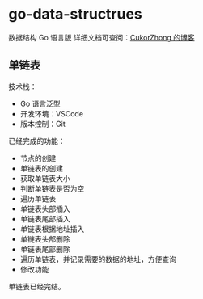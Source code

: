# go-data-structrues

数据结构 Go 语言版
详细文档可查阅：[CukorZhong 的博客](https://www.cukor.cn)

## 单链表

技术栈：

- Go 语言泛型
- 开发环境：VSCode
- 版本控制：Git

已经完成的功能：

- 节点的创建
- 单链表的创建
- 获取单链表大小
- 判断单链表是否为空
- 遍历单链表
- 单链表头部插入
- 单链表尾部插入
- 单链表根据地址插入
- 单链表头部删除
- 单链表尾部删除
- 遍历单链表，并记录需要的数据的地址，方便查询
- 修改功能

单链表已经完结。

